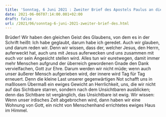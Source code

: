 ```yaml
---
title: 'Sonntag, 6 Juni 2021 : Zweiter Brief des Apostels Paulus an die Korinther 4,13-18.5,1.'
date: 2021-06-06T07:14:00.001+02:00
draft: false
url: /2021/06/sonntag-6-juni-2021-zweiter-brief-des.html
---
```


Brüder! Wir haben den gleichen Geist des Glaubens, von dem es in der Schrift heißt: Ich habe geglaubt, darum habe ich geredet. Auch wir glauben, und darum reden wir. Denn wir wissen, dass der, welcher Jesus, den Herrn, auferweckt hat, auch uns mit Jesus auferwecken und uns zusammen mit euch vor sein Angesicht stellen wird. Alles tun wir euretwegen, damit immer mehr Menschen aufgrund der überreich gewordenen Gnade den Dank vervielfachen, Gott zur Ehre. Darum werden wir nicht müde; wenn auch unser äußerer Mensch aufgerieben wird, der innere wird Tag für Tag erneuert. Denn die kleine Last unserer gegenwärtigen Not schafft uns in maßlosem Übermaß ein ewiges Gewicht an Herrlichkeit, uns, die wir nicht auf das Sichtbare starren, sondern nach dem Unsichtbaren ausblicken; denn das Sichtbare ist vergänglich, das Unsichtbare ist ewig. Wir wissen: Wenn unser irdisches Zelt abgebrochen wird, dann haben wir eine Wohnung von Gott, ein nicht von Menschenhand errichtetes ewiges Haus im Himmel.